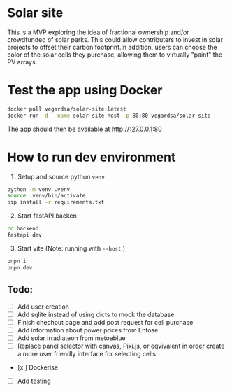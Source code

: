# Solar site

This is a MVP exploring the idea of fractional ownership and/or crowdfunded of solar parks. This could allow contributers to invest in solar projects to offset their carbon footprint.In addition, users can choose the color of the solar cells they purchase, allowing them to virtually "paint" the PV arrays.

# Test the app using Docker

```bash
docker pull vegardsa/solar-site:latest
docker run -d --name solar-site-host -p 80:80 vegardsa/solar-site

```

The app should then be available at http://127.0.0.1:80

# How to run dev environment

1. Setup and source python `venv`

```bash
python -m venv .venv
source .venv/bin/activate
pip install -r requirements.txt
```

2. Start fastAPI backen

```bash
cd backend
fastapi dev
```

3. Start vite (Note: running with `--host` )

```bash
pnpn i
pnpn dev
```

## Todo:

- [ ] Add user creation
- [ ] Add sqlite instead of using dicts to mock the database
- [ ] Finish chechout page and add post request for cell purchase
- [ ] Add information about power prices from Entose
- [ ] Add solar irradiateon from metoeblue
- [ ] Replace panel selector with canvas, Pixi.js, or eqvivalent in order create a more user friendly interface for selecting cells.

- [x ] Dockerise
- [ ] Add testing
